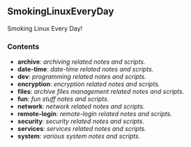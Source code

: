## SmokingLinuxEveryDay
Smoking Linux Every Day!

### Contents
* **archive**: *archiving related notes and scripts.*
* **date-time**: *date-time related notes and scripts.*
* **dev**: *programming related notes and scripts.*
* **encryption**: *encryption related notes and scripts.*
* **files**: *archive files management related notes and scripts.*
* **fun**: *fun stuff notes and scripts.*
* **network**: *network related notes and scripts.*
* **remote-login**: *remote-login related notes and scripts.*
* **security**: *security related notes and scripts.*
* **services**: *services related notes and scripts.*
* **system**: *various system notes and scripts.*

